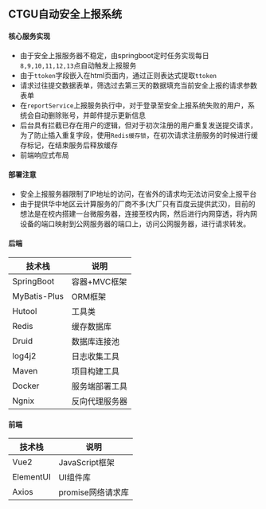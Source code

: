## CTGU自动安全上报系统
#### 核心服务实现
- 由于安全上报服务器不稳定，由springboot定时任务实现每日``8,9,10,11,12,13``点自动触发上报服务
- 由于`ttoken`字段嵌入在html页面内，通过正则表达式提取`ttoken`
- 请求过往提交数据表单，筛选过去第三天的数据填充当前安全上报的请求参数表单
- 在`reportService`上报服务执行中，对于登录至安全上报系统失败的用户，系统会自动删除账号，并邮件提示更新信息
- 后台具有拦截已存在用户的逻辑，但对于初次注册的用户重复发送提交请求，为了防止插入重复字段，使用``Redis缓存锁``，在初次请求注册服务的时候进行缓存标记，在结束服务后释放缓存
- 前端响应式布局

#### 部署注意
- 安全上报服务器限制了IP地址的访问，在省外的请求均无法访问安全上报平台
- 由于提供华中地区云计算服务的厂商不多(大厂只有百度云提供武汉)，目前的想法是在校内搭建一台微服务器，连接至校内网，然后进行内网穿透，将内网设备的端口映射到公网服务器的端口上，访问公网服务器，进行请求转发。


#### 后端
| 技术栈  | 说明 |
|------------|---------------|
|  SpringBoot | 容器+MVC框架  |
|  MyBatis-Plus | ORM框架  |
|  Hutool  | 工具类  |
|  Redis |  缓存数据库 |
|  Druid |  数据库连接池 |
|log4j2|日志收集工具|
|Maven|项目构建工具|
|Docker|服务端部署工具|
|Ngnix|反向代理服务器|

#### 前端
| 技术栈  | 说明 |
|------------|---------------|
|  Vue2 | JavaScript框架 |
|  ElementUI | UI组件库 |
|  Axios  | promise网络请求库 |
